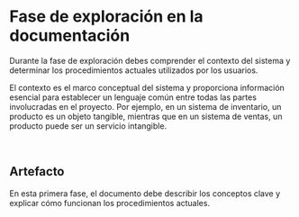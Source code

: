 # Fase de exploración en la documentación

Durante la fase de exploración debes comprender el contexto del sistema y determinar los procedimientos actuales utilizados por los usuarios.

El contexto es el marco conceptual del sistema y proporciona información esencial para establecer un lenguaje común entre todas las partes involucradas en el proyecto. Por ejemplo, en un sistema de inventario, un producto es un objeto tangible, mientras que en un sistema de ventas, un producto puede ser un servicio intangible.

<br />


## Artefacto

En esta primera fase, el documento debe describir los conceptos clave y explicar cómo funcionan los procedimientos actuales.